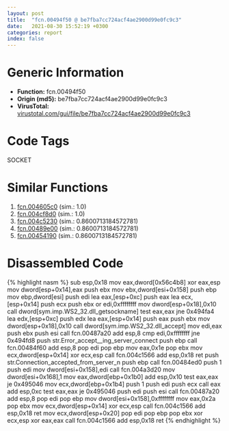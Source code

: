 ```yaml
---
layout: post
title:  "fcn.00494f50 @ be7fba7cc724acf4ae2900d99e0fc9c3"
date:   2021-08-30 15:52:19 +0300
categories: report
index: false
---
```


# Generic Information
- **Function:** fcn.00494f50
- **Origin (md5):** be7fba7cc724acf4ae2900d99e0fc9c3
- **VirusTotal:** [virustotal.com/gui/file/be7fba7cc724acf4ae2900d99e0fc9c3][virustotal_ref]

# Code Tags
<span class="tag" id="SOCKET">SOCKET</span>


# Similar Functions

1. [fcn.004605c0][similar_1_ref] (sim.: 1.0)
2. [fcn.004cf8d0][similar_2_ref] (sim.: 1.0)
3. [fcn.004c5230][similar_3_ref] (sim.: 0.8600713184572781)
4. [fcn.00489e00][similar_4_ref] (sim.: 0.8600713184572781)
5. [fcn.00454190][similar_5_ref] (sim.: 0.8600713184572781)


# Disassembled Code

{% highlight nasm %}
sub esp,0x18
mov eax,dword[0x56c4b8]
xor eax,esp
mov dword[esp+0x14],eax
push ebx
mov ebx,dword[esi+0x158]
push ebp
mov ebp,dword[esi]
push edi
lea eax,[esp+0xc]
push eax
lea ecx,[esp+0x14]
push ecx
push ebx
or edi,0xffffffff
mov dword[esp+0x18],0x10
call dword[sym.imp.WS2_32.dll_getsockname]
test eax,eax
jne 0x494fa4
lea edx,[esp+0xc]
push edx
lea eax,[esp+0x14]
push eax
push ebx
mov dword[esp+0x18],0x10
call dword[sym.imp.WS2_32.dll_accept]
mov edi,eax
push ebx
push esi
call fcn.00487a20
add esp,8
cmp edi,0xffffffff
jne 0x494fd8
push str.Error_accept__ing_server_connect
push ebp
call fcn.00484f60
add esp,8
pop edi
pop ebp
mov eax,0x1e
pop ebx
mov ecx,dword[esp+0x14]
xor ecx,esp
call fcn.004c1566
add esp,0x18
ret
push str.Connection_accepted_from_server_n
push ebp
call fcn.00484ed0
push 1
push edi
mov dword[esi+0x158],edi
call fcn.004a3d20
mov dword[esi+0x168],1
mov eax,dword[ebp+0x1b0]
add esp,0x10
test eax,eax
je 0x495046
mov ecx,dword[ebp+0x1b4]
push 1
push edi
push ecx
call eax
add esp,0xc
test eax,eax
je 0x495046
push edi
push esi
call fcn.00487a20
add esp,8
pop edi
pop ebp
mov dword[esi+0x158],0xffffffff
mov eax,0x2a
pop ebx
mov ecx,dword[esp+0x14]
xor ecx,esp
call fcn.004c1566
add esp,0x18
ret
mov ecx,dword[esp+0x20]
pop edi
pop ebp
pop ebx
xor ecx,esp
xor eax,eax
call fcn.004c1566
add esp,0x18
ret
{% endhighlight %}


[similar_1_ref]: /report/fcn.004605c0@289859175c221b107317af7727d26c17
[similar_2_ref]: /report/fcn.004cf8d0@279a61b1e76da49531f1f16fd1102a2d
[similar_3_ref]: /report/fcn.004c5230@279a61b1e76da49531f1f16fd1102a2d
[similar_4_ref]: /report/fcn.00489e00@be7fba7cc724acf4ae2900d99e0fc9c3
[similar_5_ref]: /report/fcn.00454190@289859175c221b107317af7727d26c17
[virustotal_ref]: https://www.virustotal.com/gui/file/be7fba7cc724acf4ae2900d99e0fc9c3